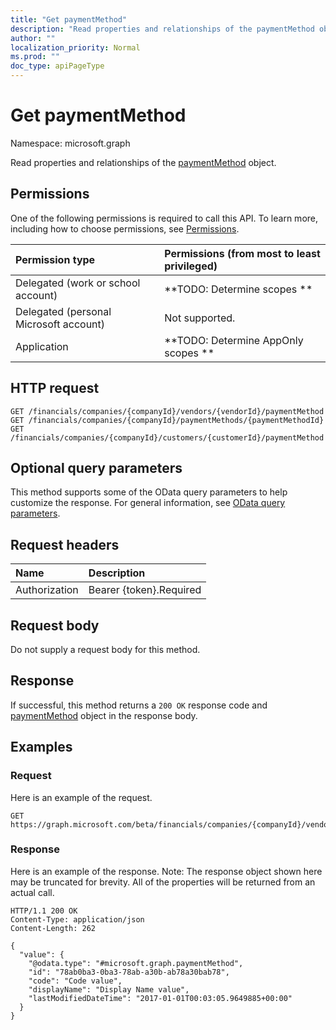 ```yaml
---
title: "Get paymentMethod"
description: "Read properties and relationships of the paymentMethod object."
author: ""
localization_priority: Normal
ms.prod: ""
doc_type: apiPageType
---
```


# Get paymentMethod

Namespace: microsoft.graph

Read properties and relationships of the [paymentMethod](../resources/paymentmethod.md) object.

## Permissions
One of the following permissions is required to call this API. To learn more, including how to choose permissions, see [Permissions](/concepts/permissions-reference.md).

|Permission type|Permissions (from most to least privileged)|
|:---|:---|
|Delegated (work or school account)|**TODO: Determine scopes **|
|Delegated (personal Microsoft account)|Not supported.|
|Application|**TODO: Determine AppOnly scopes **|

## HTTP request
<!-- {
  "blockType": "ignored"
}
-->
``` http
GET /financials/companies/{companyId}/vendors/{vendorId}/paymentMethod
GET /financials/companies/{companyId}/paymentMethods/{paymentMethodId}
GET /financials/companies/{companyId}/customers/{customerId}/paymentMethod
```

## Optional query parameters
This method supports some of the OData query parameters to help customize the response. For general information, see [OData query parameters](/graph/query-parameters).

## Request headers
|Name|Description|
|:---|:---|
|Authorization|Bearer {token}.Required|

## Request body
Do not supply a request body for this method.

## Response
If successful, this method returns a `200 OK` response code and [paymentMethod](../resources/paymentmethod.md) object in the response body.

## Examples

### Request
Here is an example of the request.
<!-- {
  "blockType": "request",
  "name": "get_paymentmethod"
}
-->
``` http
GET https://graph.microsoft.com/beta/financials/companies/{companyId}/vendors/{vendorId}/paymentMethod
```

### Response
Here is an example of the response. Note: The response object shown here may be truncated for brevity. All of the properties will be returned from an actual call.
<!-- {
  "blockType": "response",
  "truncated": true,
  "@odata.type": "microsoft.graph.paymentMethod"
}
-->
``` http
HTTP/1.1 200 OK
Content-Type: application/json
Content-Length: 262

{
  "value": {
    "@odata.type": "#microsoft.graph.paymentMethod",
    "id": "78ab0ba3-0ba3-78ab-a30b-ab78a30bab78",
    "code": "Code value",
    "displayName": "Display Name value",
    "lastModifiedDateTime": "2017-01-01T00:03:05.9649885+00:00"
  }
}
```

